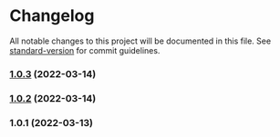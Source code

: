 # Changelog

All notable changes to this project will be documented in this file. See [standard-version](https://github.com/conventional-changelog/standard-version) for commit guidelines.

### [1.0.3](https://github.com/manju4ever/fastify-impressions/compare/v1.0.2...v1.0.3) (2022-03-14)

### [1.0.2](https://github.com/manju4ever/fastify-impressions/compare/v1.0.1...v1.0.2) (2022-03-14)

### 1.0.1 (2022-03-13)
